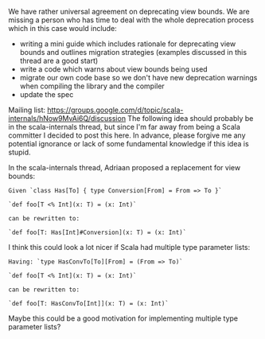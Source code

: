 We have rather universal agreement on deprecating view bounds. We are missing a person who has time to deal with the whole deprecation process which in this case would include:

- writing a mini guide which includes rationale for deprecating view bounds and outlines migration strategies (examples discussed in this thread are a good start)
- write a code which warns about view bounds being used
- migrate our own code base so we don't have new deprecation warnings when compiling the library and the compiler
- update the spec

Mailing list: https://groups.google.com/d/topic/scala-internals/hNow9MvAi6Q/discussion
The following idea should probably be in the scala-internals thread, but since I'm far away from being a Scala committer I decided to post this here.
In advance, please forgive me any potential ignorance or lack of some fundamental knowledge if this idea is stupid.

In the scala-internals thread, Adriaan proposed a replacement for view bounds:

```
Given `class Has[To] { type Conversion[From] = From => To }`

`def foo[T <% Int](x: T) = (x: Int)`

can be rewritten to:

`def foo[T: Has[Int]#Conversion](x: T) = (x: Int)`
```

I think this could look a lot nicer if Scala had multiple type parameter lists:

```
Having: `type HasConvTo[To][From] = (From => To)`

`def foo[T <% Int](x: T) = (x: Int)`

can be rewritten to:

`def foo[T: HasConvTo[Int]](x: T) = (x: Int)`
```

Maybe this could be a good motivation for implementing multiple type parameter lists?
